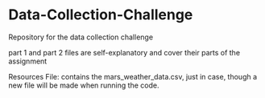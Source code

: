 # Data-Collection-Challenge
Repository for the data collection challenge 

part 1 and part 2 files are self-explanatory and cover their parts of the assignment

Resources File:
  contains the mars_weather_data.csv, just in case, though a new file will be made when running the code.

